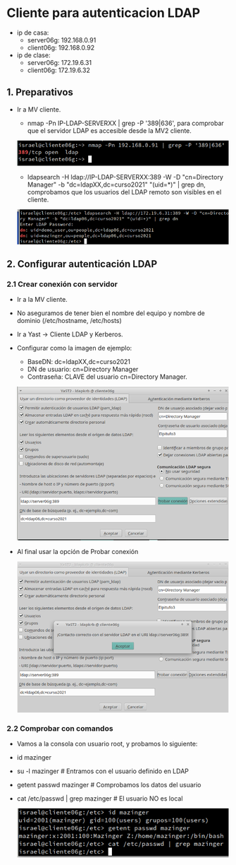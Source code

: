 #  Cliente para autenticacion LDAP

- ip de casa:
  - server06g: 192.168.0.91
  - client06g: 192.168.0.92
- ip de clase:
  - server06g: 172.19.6.31
  - client06g: 172.19.6.32

## 1. Preparativos

- Ir a MV cliente.
  - nmap -Pn IP-LDAP-SERVERXX | grep -P '389|636', para comprobar que el servidor LDAP es accesible desde la MV2 cliente.

   ![1.1](https://github.com/IsraelLemos/add2021-israel-lemos/blob/master/Autenticacion-con-389-DS/img/Captura-2.PNG?raw=true)

  - ldapsearch -H ldap://IP-LDAP-SERVERXX:389 -W -D "cn=Directory Manager" -b "dc=ldapXX,dc=curso2021" "(uid=*)" | grep dn, comprobamos que los usuarios del LDAP remoto son visibles en el cliente.

   ![1.2](https://github.com/IsraelLemos/add2021-israel-lemos/blob/master/Autenticacion-con-389-DS/img/Captura%20de%20pantalla_2020-11-30_09-05-26.png?raw=true)

## 2. Configurar autenticación LDAP

###  2.1 Crear conexión con servidor
  - Ir a la MV cliente.
  - No aseguramos de tener bien el nombre del equipo y nombre de dominio (/etc/hostname, /etc/hosts)
  - Ir a Yast -> Cliente LDAP y Kerberos.
  - Configurar como la imagen de ejemplo:
    - BaseDN: dc=ldapXX,dc=curso2021
    - DN de usuario: cn=Directory Manager
    - Contraseña: CLAVE del usuario cn=Directory Manager.

    ![2.1](https://github.com/IsraelLemos/add2021-israel-lemos/blob/master/Autenticacion-con-389-DS/img/Captura%20de%20pantalla_2020-11-30_08-51-22.png?raw=true)

  - Al final usar la opción de Probar conexión

    ![2.1.2](https://github.com/IsraelLemos/add2021-israel-lemos/blob/master/Autenticacion-con-389-DS/img/Captura%20de%20pantalla_2020-11-30_08-51-33.png?raw=true)


### 2.2 Comprobar con comandos

  - Vamos a la consola con usuario root, y probamos lo siguiente:
  - id mazinger
  - su -l mazinger # Entramos con el usuario definido en LDAP
  - getent passwd mazinger # Comprobamos los datos del usuario
  - cat /etc/passwd | grep mazinger # El usuario NO es local

    ![2.2](https://github.com/IsraelLemos/add2021-israel-lemos/blob/master/Autenticacion-con-389-DS/img/Captura%20de%20pantalla_2020-11-30_09-04-28.png?raw=true)
